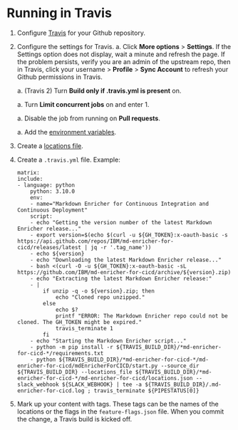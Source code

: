 <!--
# Copyright 2022, 2023 IBM Inc. All rights reserved
# SPDX-License-Identifier: Apache2.0
# Last updated: 2023-05-01
-->

# Running in Travis


1. Configure [Travis](https://docs.travis-ci.com/user/tutorial/#to-get-started-with-travis-ci-using-github) for your Github repository.
1. Configure the settings for Travis.
    a. Click **More options** > **Settings**. If the Settings option does not display, wait a minute and refresh the page. If the problem persists, verify you are an admin of the upstream repo, then in Travis, click your username > **Profile** > **Sync Account** to refresh your Github permissions in Travis.
    
    a. (Travis 2) Turn **Build only if .travis.yml is present** on. 

    a. Turn **Limit concurrent jobs** on and enter 1.

    a. Disable the job from running on **Pull requests**.

    a. Add the [environment variables](setup.md#environment-variables).
1. Create a [locations file](setup.md#locations-file). 
1. Create a `.travis.yml` file. Example:
    ```
    matrix:
    include:
    - language: python
        python: 3.10.0
        env:
        - name="Markdown Enricher for Continuous Integration and Continuous Deployment"
        script:
        - echo "Getting the version number of the latest Markdown Enricher release..."
        - export version=$(echo $(curl -u ${GH_TOKEN}:x-oauth-basic -s https://api.github.com/repos/IBM/md-enricher-for-cicd/releases/latest | jq -r '.tag_name'))
        - echo ${version}
        - echo "Downloading the latest Markdown Enricher release..."
        - bash <(curl -O -u ${GH_TOKEN}:x-oauth-basic -sL https://github.com/IBM/md-enricher-for-cicd/archive/${version}.zip)
        - echo "Extracting the latest Markdown Enricher release:"
        - |
            if unzip -q -o ${version}.zip; then
                echo "Cloned repo unzipped."
            else
                echo $? 
                printf "ERROR: The Markdown Enricher repo could not be cloned. The GH_TOKEN might be expired."
                travis_terminate 1
            fi
        - echo "Starting the Markdown Enricher script..."
        - python -m pip install -r ${TRAVIS_BUILD_DIR}/*md-enricher-for-cicd-*/requirements.txt
        - python ${TRAVIS_BUILD_DIR}/*md-enricher-for-cicd-*/md-enricher-for-cicd/mdEnricherForCICD/start.py --source_dir ${TRAVIS_BUILD_DIR} --locations_file ${TRAVIS_BUILD_DIR}/*md-enricher-for-cicd-*/md-enricher-for-cicd/locations.json --slack_webhook ${SLACK_WEBHOOK} | tee -a ${TRAVIS_BUILD_DIR}/.md-enricher-for-cicd.log ; travis_terminate ${PIPESTATUS[0]}
    ```
1. Mark up your content with tags. These tags can be the names of the locations or the flags in the `feature-flags.json` file. When you commit the change, a Travis build is kicked off.




